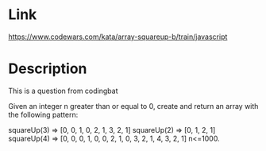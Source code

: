 # Link
https://www.codewars.com/kata/array-squareup-b/train/javascript

# Description
This is a question from codingbat

Given an integer n greater than or equal to 0, create and return an array with the following pattern:

squareUp(3) => [0, 0, 1, 0, 2, 1, 3, 2, 1]
squareUp(2) => [0, 1, 2, 1]
squareUp(4) => [0, 0, 0, 1, 0, 0, 2, 1, 0, 3, 2, 1, 4, 3, 2, 1]
n<=1000.

